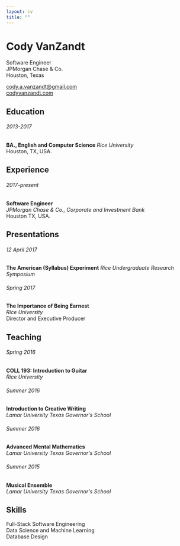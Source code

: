 ```yaml
---
layout: cv
title: ""
---
```


# Cody VanZandt

Software Engineer  
JPMorgan Chase & Co.  
Houston, Texas

[cody.a.vanzandt@gmail.com](mailto:cody.a.vanzandt@gmail.com)  
[codyvanzandt.com](codyvanzandt.com)

  
## Education
###### 2013-2017 
**BA., English and Computer Science**
*Rice University*  
Houston, TX, USA.


## Experience
###### 2017-present
**Software Engineer**  
*JPMorgan Chase & Co., Corporate and Investment Bank*  
Houston TX, USA.


## Presentations
###### 12 April 2017
**The American (Syllabus) Experiment**
*Rice Undergraduate Research Symposium*  

###### Spring 2017
**The Importance of Being Earnest**  
*Rice University*  
Director and Executive Producer


## Teaching
###### Spring 2016
**COLL 193: Introduction to Guitar**  
*Rice University*


###### Summer 2016 
**Introduction to Creative Writing**  
*Lamar University Texas Governor's School*


###### Summer 2016
**Advanced Mental Mathematics**  
*Lamar University Texas Governor's School*


###### Summer 2015
**Musical Ensemble**  
*Lamar University Texas Governor's School*


## Skills
Full-Stack Software Engineering  
Data Science and Machine Learning  
Database Design

